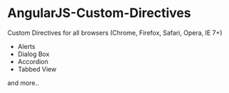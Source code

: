 AngularJS-Custom-Directives
===========================

Custom Directives for all browsers (Chrome, Firefox, Safari, Opera, IE 7+)

- Alerts
- Dialog Box
- Accordion
- Tabbed View

and more..
